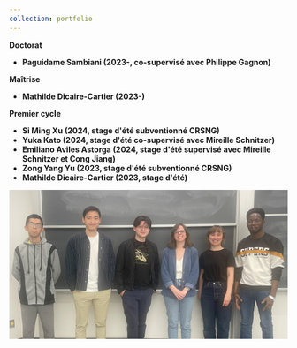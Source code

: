 ```yaml
---
collection: portfolio
---
```

 
<b>Doctorat<b/>
* Paguidame Sambiani (2023-, co-supervisé avec Philippe Gagnon)

<b>Maîtrise<b/>
* Mathilde Dicaire-Cartier (2023-)

<b>Premier cycle<b/>
* Si Ming Xu (2024, stage d'été subventionné CRSNG)
* Yuka Kato (2024, stage d'été co-supervisé avec Mireille Schnitzer)
* Emiliano Aviles Astorga (2024, stage d'été supervisé avec Mireille Schnitzer et Cong Jiang)
* Zong Yang Yu (2023, stage d'été subventionné CRSNG)
* Mathilde Dicaire-Cartier (2023, stage d'été)


![Book logo](/images/grouppic.jpg)
